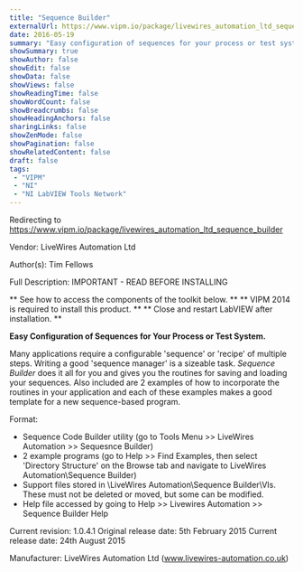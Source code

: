 ```yaml
---
title: "Sequence Builder"
externalUrl: https://www.vipm.io/package/livewires_automation_ltd_sequence_builder
date: 2016-05-19
summary: "Easy configuration of sequences for your process or test system."
showSummary: true
showAuthor: false
showEdit: false
showData: false
showViews: false
showReadingTime: false
showWordCount: false
showBreadcrumbs: false
showHeadingAnchors: false
sharingLinks: false
showZenMode: false
showPagination: false
showRelatedContent: false
draft: false
tags:
 - "VIPM"
 - "NI"
 - "NI LabVIEW Tools Network"
---
```


Redirecting to https://www.vipm.io/package/livewires_automation_ltd_sequence_builder

Vendor: LiveWires Automation Ltd

Author(s): Tim Fellows
 
Full Description:
IMPORTANT - READ BEFORE INSTALLING

**  See how to access the components of the toolkit below. **
** VIPM 2014 is required to install this product. **
**  Close and restart LabVIEW after installation. **


**Easy Configuration of Sequences for Your Process or Test System.**

Many applications require a configurable 'sequence' or 'recipe' of multiple steps.  Writing a good 'sequence manager' is a sizeable task.  *Sequence Builder* does it all for you and gives you the routines for saving and loading your sequences.  Also included are 2 examples of how to incorporate the routines in your application and each of these examples makes a good template for a new sequence-based program.

Format:
 -  Sequence Code Builder utility (go to Tools Menu >> LiveWires Automation >> Sequesnce Builder)
 -  2 example programs (go to Help >> Find Examples, then select 'Directory Structure' on the Browse tab and navigate to LiveWires Automation\\Sequence Builder)
 - Support files stored in <Public Application Data>\\LiveWires Automation\\Sequence Builder\\VIs.  These must not be deleted or moved, but some can be modified.
 - Help file accessed by going to Help >> Livewires Automation >> Sequence Builder Help

Current revision: 1.0.4.1
Original release date: 5th February 2015
Current release date: 24th August 2015

Manufacturer: LiveWires Automation Ltd (www.livewires-automation.co.uk)